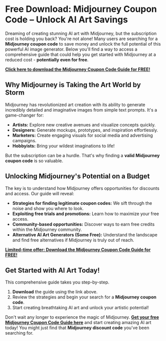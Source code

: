 # Free Download: Midjourney Coupon Code – Unlock AI Art Savings

Dreaming of creating stunning AI art with Midjourney, but the subscription cost is holding you back? You're not alone! Many users are searching for a **Midjourney coupon code** to save money and unlock the full potential of this powerful AI image generator. Below you'll find a way to access a comprehensive guide that could help you get started with Midjourney at a reduced cost - **potentially even for free**.

[**Click here to download the Midjourney Coupon Code Guide for FREE!**](https://udemywork.com/midjourney-coupon-code)

## Why Midjourney is Taking the Art World by Storm

Midjourney has revolutionized art creation with its ability to generate incredibly detailed and imaginative images from simple text prompts. It's a game-changer for:

*   **Artists:** Explore new creative avenues and visualize concepts quickly.
*   **Designers:** Generate mockups, prototypes, and inspiration effortlessly.
*   **Marketers:** Create engaging visuals for social media and advertising campaigns.
*   **Hobbyists:** Bring your wildest imaginations to life!

But the subscription can be a hurdle. That's why finding a **valid Midjourney coupon code** is so valuable.

## Unlocking Midjourney's Potential on a Budget

The key is to understand how Midjourney offers opportunities for discounts and access. Our guide will reveal:

*   **Strategies for finding legitimate coupon codes:** We sift through the noise and show you where to look.
*   **Exploiting free trials and promotions:** Learn how to maximize your free access.
*   **Community-based opportunities:** Discover ways to earn free credits within the Midjourney community.
*   **Alternative AI Art Generators (Some Free):** Understand the landscape and find free alternatives if Midjourney is truly out of reach.

[**Limited-time offer: Download the Midjourney Coupon Code Guide for FREE!**](https://udemywork.com/midjourney-coupon-code)

## Get Started with AI Art Today!

This comprehensive guide takes you step-by-step.

1.  **Download** the guide using the link above.
2.  Review the strategies and begin your search for a **Midjourney coupon code**.
3.  Start creating breathtaking AI art and unlock your artistic potential!

Don't wait any longer to experience the magic of Midjourney. **[Get your free Midjourney Coupon Code Guide here](https://udemywork.com/midjourney-coupon-code)** and start creating amazing AI art today! You might just find that **Midjourney discount code** you've been searching for.
